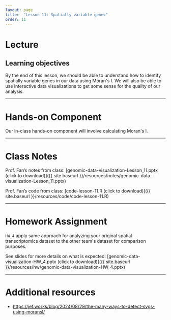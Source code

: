 ```yaml
---
layout: page
title:  "Lesson 11: Spatially variable genes"
order: 11
---
```


# Lecture

## Learning objectives

By the end of this lesson, we should be able to understand how to identify spatially variable genes in our data using Moran's I. We will also be able to use interactive data visualizations to get some sense for the quality of our analysis.

---

# Hands-on Component

Our in-class hands-on component will involve calculating Moran's I. 

---

# Class Notes

Prof. Fan’s notes from class: [genomic-data-visualization-Lesson_11.pptx (click to download)]({{ site.baseurl }}/resources/notes/genomic-data-visualization-Lesson_11.pptx)

Prof. Fan’s code from class: [code-lesson-11.R (click to download)]({{ site.baseurl }}/resources/code/code-lesson-11.R)

---

# Homework Assignment

`HW_4` apply same approach for analyzing your original spatial transcriptomics dataset to the other team's dataset for comparison purposes. 

See slides for more details on what is expected: [genomic-data-visualization-HW_4.pptx (click to download)]({{ site.baseurl }}/resources/hw/genomic-data-visualization-HW_4.pptx)

---

# Additional resources
- https://jef.works/blog/2024/08/29/the-many-ways-to-detect-svgs-using-moransI/
